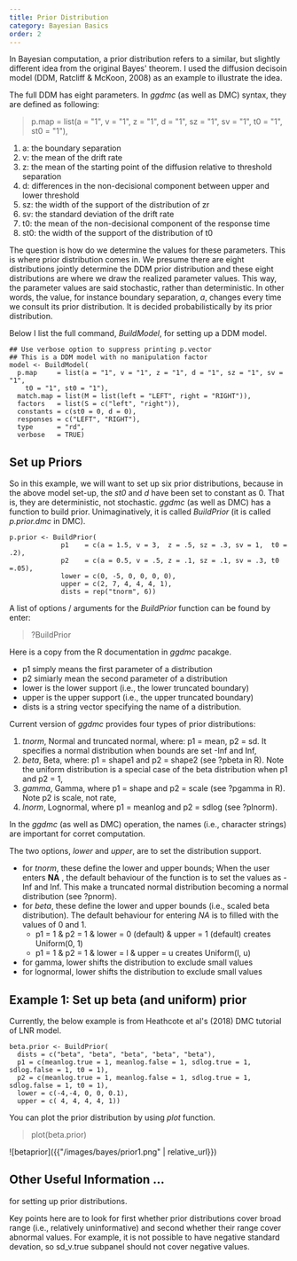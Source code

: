 ```yaml
---
title: Prior Distribution
category: Bayesian Basics
order: 2
---
```


In Bayesian computation, a prior distribution refers to a similar, but
slightly different idea from the original Bayes' theorem. I used the diffusion
decisoin model (DDM, Ratcliff & McKoon, 2008) as an example to illustrate the idea. 

The full DDM has eight parameters. In _ggdmc_ (as well as DMC) syntax, they are
defined as following:

> p.map = list(a = "1", v = "1", z = "1", d = "1", sz = "1", sv = "1",
>              t0 = "1", st0 = "1"),

1. a: the boundary separation
2. v: the mean of the drift rate
3. z: the mean of the starting point of the diffusion relative to threshold separation
4. d: differences in the non-decisional component between upper and lower threshold
5. sz: the width of the support of the distribution of zr
6. sv: the standard deviation of the drift rate
7. t0: the mean of the non-decisional component of the response time
8. st0: the width of the support of the distribution of t0

The question is how do we determine the values for these parameters. This is where
prior distribution comes in.  We presume there are eight distributions jointly
determine the DDM prior distribution and these eight distributions are where
we draw the realized parameter values. This way, the parameter values are said 
stochastic, rather than deterministic. In other words, the value, for instance
boundary separation, _a_, changes every time we consult its prior distribution.
It is decided probabilistically by its prior distribution.

Below I list the full command, _BuildModel_, for setting up a DDM model. 
```
## Use verbose option to suppress printing p.vector
## This is a DDM model with no manipulation factor
model <- BuildModel(
  p.map     = list(a = "1", v = "1", z = "1", d = "1", sz = "1", sv = "1",
    t0 = "1", st0 = "1"),
  match.map = list(M = list(left = "LEFT", right = "RIGHT")),
  factors   = list(S = c("left", "right")),
  constants = c(st0 = 0, d = 0),
  responses = c("LEFT", "RIGHT"),
  type      = "rd",
  verbose   = TRUE)
```

## Set up Priors
So in this example, we will want to set up six prior distributions, because
in the above model set-up, the _st0_ and _d_ have been set to constant as 0. That 
is, they are deterministic, not stochastic. _ggdmc_ (as well as DMC)
has a function to build prior. Unimaginatively, it is called _BuildPrior_
(it is called _p.prior.dmc_ in DMC). 

```
p.prior <- BuildPrior(
             p1    = c(a = 1.5, v = 3,  z = .5, sz = .3, sv = 1,  t0 = .2),
             p2    = c(a = 0.5, v = .5, z = .1, sz = .1, sv = .3, t0 =.05),
             lower = c(0, -5, 0, 0, 0, 0),
             upper = c(2, 7, 4, 4, 4, 1),
             dists = rep("tnorm", 6))

```

A list of options / arguments for the _BuildPrior_ function can be found by enter:

> ?BuildPrior

Here is a copy from the R documentation in _ggdmc_ pacakge.

- p1 simply means the first parameter of a distribution
- p2 simiarly mean the second parameter of a distribution
- lower is the lower support (i.e., the lower truncated boundary)
- upper is the upper support (i.e., the upper truncated boundary)
- dists is a string vector specifying the name of a distribution.

Current version of _ggdmc_ provides four types of prior distributions:
1. _tnorm_, Normal and truncated normal, where: p1 = mean, p2 = sd. It specifies
a normal distribution when bounds are set -Inf and Inf,
2. _beta_, Beta, where: p1 = shape1 and p2 = shape2 (see ?pbeta in R). Note the uniform
distribution is a special case of the beta distribution when p1 and p2 = 1,
3. _gamma_, Gamma, where p1 = shape and p2 = scale (see ?pgamma in R). Note p2 is scale,
not rate,
4. _lnorm_, Lognormal, where p1 = meanlog and p2 = sdlog (see ?plnorm).

In the _ggdmc_ (as well as DMC) operation, the names (i.e., character strings)
are important for corret computation. 


The two options, _lower_ and _upper_, are to set the distribution support. 
- for _tnorm_, these define the lower and upper bounds; When the user enters **NA**
, the default behaviour of the function is to set the values as -Inf and Inf.
This make a truncated normal distribution becoming a normal distribution (see ?pnorm).
- for _beta_, these define the lower and upper bounds (i.e., scaled beta distribution).
The default behaviour for entering _NA_ is to filled with the values of 0 and 1. 
  - p1 = 1 & p2 = 1 & lower = 0 (default) & upper = 1 (default) creates Uniform(0, 1)
  - p1 = 1 & p2 = 1 & lower = l & upper = u creates Uniform(l, u)
- for gamma, lower shifts the distribution to exclude small values
- for lognormal, lower shifts the distribution to exclude small values


## Example 1: Set up beta (and uniform) prior

Currently, the below example is from Heathcote et al's (2018) DMC tutorial of LNR model.

```
beta.prior <- BuildPrior(
  dists = c("beta", "beta", "beta", "beta", "beta"),
  p1 = c(meanlog.true = 1, meanlog.false = 1, sdlog.true = 1, sdlog.false = 1, t0 = 1),
  p2 = c(meanlog.true = 1, meanlog.false = 1, sdlog.true = 1, sdlog.false = 1, t0 = 1),
  lower = c(-4,-4, 0, 0, 0.1),
  upper = c( 4, 4, 4, 4, 1))
```

You can plot the prior distribution by using _plot_ function. 

> plot(beta.prior)


![betaprior]({{"/images/bayes/prior1.png" | relative_url}})


## Other Useful Information ...
for setting up prior distributions.

Key points here are to look for first whether prior distributions cover broad range (i.e., relatively uninformative) and second whether their range cover abnormal values. For example, it is not possible to have negative standard devation, so sd_v.true subpanel should not cover negative values.




